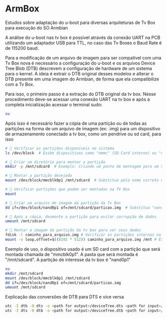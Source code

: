 # ArmBox
Estudos sobre adaptação do u-boot para  diversas arquiteturas de Tv Box para execução do SO Armbian

A análise do u-boot nas tv box é possível através da conexão UART na PCB utilizando um adaptador USB para TTL, no caso das Tv Boxes o Baud Rate é de 115200 baud.

Para a modificação de um arquivo de imagem para ser compatível com uma Tv Box nova é necessário a configuração do u-boot e os arquivos Device Tree Blob (DTB) descrevem a configuração de hardware de um sistema para o kernel.
A ideia é extrair o DTB original desses modelos e alterar o DTB presente em uma imagem do Armbian, de forma que ela compatibilize com a Tv Box.

Para isso, o primeiro passo é a extração do DTB original da tv box. Nesse procedimento deve-se acessar uma conexão UART na tv box e após a completa inicialização acessar o terminal sudo:
```sh
su
```
Após isso é necessário fazer a cópia de uma partição ou de todas as partições na forma de um arquivo de imagem (ex: .img) para um dispositivo de armazenamento conectado a tv box, como um pendrive ou sd card, para isso
```sh
# 📌 Verificar as partições disponíveis no sistema
ls /dev/block  # Exibe dispositivos como "emmc" (SD Card interno) ou "nand" (memória NAND)

# 📌 Criar um diretório para montar a partição
mkdir -p /mnt/sdcard  # Exemplo: Criando um ponto de montagem para um SD card

# 📌 Montar a partição desejada
mount /dev/block/mmcblk0p1 /mnt/sdcard  # Substitua pelo nome correto da partição

# 📌 Verificar partições que podem ser montadas na TV Box
mount

# 📌 Criar um arquivo de imagem da partição da Tv Box
dd if=/dev/block/nand0p1 of=/mnt/sdcard/particao.img  # Substitua "nand0p1" pela partição correta

# 📌 Após a cópia, desmonte a partição para evitar corrupção de dados
umount /mnt/sdcard

# 📌 Montar a imagem da partição da tv box para ver seus dados
fdisk -l caminho_para_arquivo.img # Verificar as partições internas na imagem
mount -o loop,offset=$((8192 * 512)) caminho_para_arquivo.img /mnt # Exemplo de montagem da imagem; 8192 -> é o setor de início da partição
```

Exemplo de uso, o dispositivo usado é um SD card com a partição que será montada chamada de "mmcblk0p1". A pasta que será montada é "/mnt/sdcard". A partição de interesse da tv box é "nand0p1"
```sh
su
mkdir /mnt/sdcard
mount /dev/block/mmcblk0p1 /mnt/sdcard
dd if=/dev/block/nand0p1 of=/mnt/sdcard/particao.img
umount /mnt/sdcard
```
Explicação das conversões de DTB para DTS e vice versa
```sh
utc -I dtb -O dts -o <path for output>/deviceTree.dts <path for input>/<file name>.dtb #Conversão de DTB para DTS
utc -I dts -O dtb -o <path for output>/deviceTree.dtb <path for input>/<file name>.dts #Conversão de DTS para DTB
```
